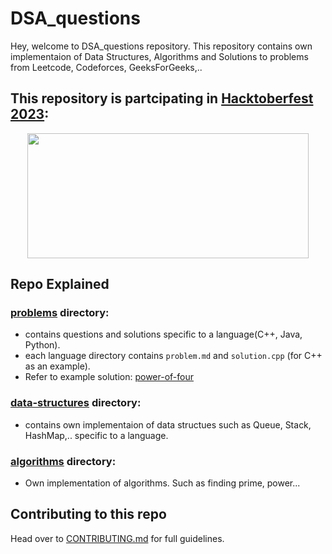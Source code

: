 # DSA_questions

Hey, welcome to DSA_questions repository. This repository contains own implementaion of Data Structures, Algorithms and Solutions to problems from Leetcode, Codeforces, GeeksForGeeks,..

## This repository is partcipating in [Hacktoberfest 2023](https://hacktoberfest.com/):
<p align="center"><img src="https://questdb.io/img/blog/2023-10-03/hacktoberfest-2023.webp" align="centre" width="450px" height="200px"></p>

## Repo Explained

### [problems](/problems) directory:
- contains questions and solutions specific to a language(C++, Java, Python).
- each language directory contains `problem.md` and `solution.cpp` (for C++ as an example).
- Refer to example solution: [power-of-four](/problems/cpp/power-of-four/)

### [data-structures](/data-structures) directory:
- contains own implementaion of data structues such as Queue, Stack, HashMap,.. specific to a language.

### [algorithms](/algorithms) directory:
- Own implementation of algorithms. Such as finding prime, power...

## Contributing to this repo
Head over to [CONTRIBUTING.md](./CONTRIBUTING.md) for full guidelines.
